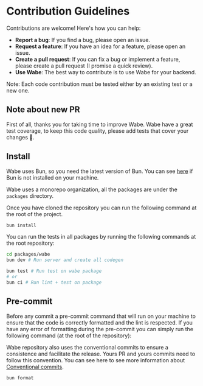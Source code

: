 # Contribution Guidelines

Contributions are welcome! Here's how you can help:

- **Report a bug**: If you find a bug, please open an issue.
- **Request a feature**: If you have an idea for a feature, please open an issue.
- **Create a pull request**: If you can fix a bug or implement a feature, please create a pull request (I promise a quick review).
- **Use Wabe**: The best way to contribute is to use Wabe for your backend.

Note: Each code contribution must be tested either by an existing test or a new one.

## Note about new PR

First of all, thanks you for taking time to improve Wabe. Wabe have a great test coverage, to keep this code quality, please add tests that cover your changes 🙂.

## Install

Wabe uses Bun, so you need the latest version of Bun. You can see [here](https://bun.sh/docs/installation) if Bun is not installed on your machine.

Wabe uses a monorepo organization, all the packages are under the `packages` directory.

Once you have cloned the repository you can run the following command at the root of the project.

```sh
bun install
```

You can run the tests in all packages by running the following commands at the root repository:

```sh
cd packages/wabe
bun dev # Run server and create all codegen

bun test # Run test on wabe package
# or
bun ci # Run lint + test on package
```

## Pre-commit

Before any commit a pre-commit command that will run on your machine to ensure that the code is correctly formatted and the lint is respected. If you have any error of formatting during the pre-commit you can simply run the following command (at the root of the repository):

Wabe repository also uses the conventional commits to ensure a consistence and facilitate the release. Yours PR and yours commits need to follow this convention. You can see here to see more information about [Conventional commits](https://www.conventionalcommits.org/en/v1.0.0/).

```sh
bun format
```

